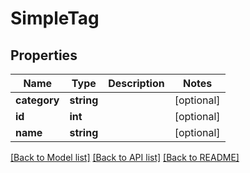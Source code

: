 # SimpleTag

## Properties
Name | Type | Description | Notes
------------ | ------------- | ------------- | -------------
**category** | **string** |  | [optional] 
**id** | **int** |  | [optional] 
**name** | **string** |  | [optional] 

[[Back to Model list]](../README.md#documentation-for-models) [[Back to API list]](../README.md#documentation-for-api-endpoints) [[Back to README]](../README.md)


